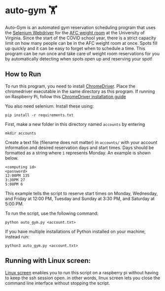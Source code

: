 # auto-gym 🏋️

Auto-Gym is an automated gym reservation scheduling program that uses the [Selenium Webdriver](https://selenium-python.readthedocs.io/installation.html) for the [AFC weight room](https://www.go.recsports.virginia.edu/Program/GetProducts?classification=cc3e1e17-d2e4-4bdc-b66e-7c61999a91bf) at the University of Virginia. Since the start of the COVID school year, there is a strict capacity limit on how many people can be in the AFC weight room at once. Spots fill up quickly and it can be easy to forget when to schedule a time. This program can be run once and take care of weight room reservations for you by automatically detecting when spots open up and reserving your spot!

## How to Run

To run this program, you need to install [ChromeDriver](https://chromedriver.chromium.org/). Place the chromedriver executable in the same directory as this program. If running on Raspberry Pi, follow this [ChromeDriver installation guide](https://ivanderevianko.com/2020/01/selenium-chromedriver-for-raspberrypi) 

You also need selenium. Install these using:

`pip install -r requirements.txt`

First, make a new folder in this directory named `accounts` by entering

`mkdir accounts`

Create a text file (filename does not matter) in `accounts/` with your account information and desired reservation days and start times. Days should be formatted as a string where `1` represents Monday. An example is shown below.

```
<computing id>
<password>
12:00PM 135
3:30PM 27
5:00PM 6
```

This example tells the script to reserve start times on Monday, Wednesday, and Friday at 12:00 PM, Tuesday and Sunday at 3:30 PM, and Saturday at 5:00 PM.

To run the script, use the following command:

`python auto_gym.py <account.txt>`

If you have multiple installations of Python installed on your machine, instead run:

`python3 auto_gym.py <account.txt>`

## Running with Linux screen:

[Linux screen](https://www.howtoforge.com/linux_screen) enables you to run this script on a raspberry pi without having to keep the ssh session open. in other words, linux screen lets you close the command line interface without stopping the script. 
